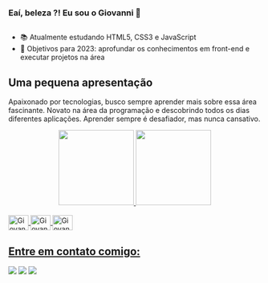 ### Eaí, beleza ?! Eu sou o Giovanni 👋
##
- 📚 Atualmente estudando HTML5, CSS3 e JavaScript
- 🎯 Objetivos para 2023: aprofundar os conhecimentos em front-end e executar projetos na área

## Uma pequena apresentação

Apaixonado por tecnologias, busco sempre aprender mais sobre essa área fascinante.
Novato na área da programação e descobrindo todos os dias diferentes aplicações.
Aprender sempre é desafiador, mas nunca cansativo.

<div align="center">
  <a href="https://github.com/GiovanniGuimaraes">
  <img height="150em" src="https://github-readme-stats.vercel.app/api?username=GiovanniGuimaraes&show_icons=true&theme=highcontrast&include_all_commits=true&count_private=true"/>
  <img height="150em" src="https://github-readme-stats.vercel.app/api/top-langs/?username=GiovanniGuimaraes&layout=compact&langs_count=7&theme=highcontrast"/>
</div>
<div style="display: inline_block"><br>
  <img align="center" alt="Giovanni-HTML" height="30" width="40" src="https://cdn.jsdelivr.net/gh/devicons/devicon/icons/html5/html5-original-wordmark.svg">
  <img align="center" alt="Giovanni-CSS" height="30" width="40" src="https://cdn.jsdelivr.net/gh/devicons/devicon/icons/css3/css3-original-wordmark.svg">
  <img align="center" alt="Giovanni-Js" height="30" width="40" src="https://cdn.jsdelivr.net/gh/devicons/devicon/icons/javascript/javascript-original.svg">
</div>
  
  ## Entre em contato comigo:
  <div>
  <a href="https://instagram.com/gigioguimaraes" target="_blank"><img src="https://img.shields.io/badge/-Instagram-%23E4405F?style=for-the-badge&logo=instagram&logoColor=white" target="_blank"></a> 
  <a href = "mailto:giovanniguimaraes.f@gmail.com"><img src="https://img.shields.io/badge/-Gmail-%23333?style=for-the-badge&logo=gmail&logoColor=white" target="_blank"></a>
  <a href="https://www.linkedin.com/in/giovanni-guimarães-ferreira" target="_blank"><img src="https://img.shields.io/badge/-LinkedIn-%230077B5?style=for-the-badge&logo=linkedin&logoColor=white" target="_blank"></a>
  </div>
